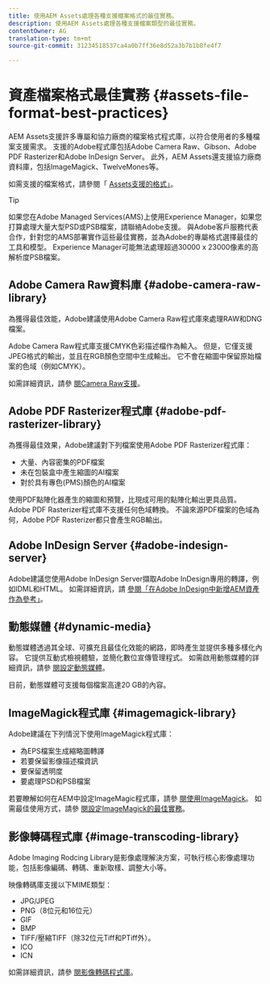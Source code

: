 ```yaml
---
title: 使用AEM Assets處理各種支援檔案格式的最佳實務。
description: 使用AEM Assets處理各種支援檔案類型的最佳實務。
contentOwner: AG
translation-type: tm+mt
source-git-commit: 31234518537ca4a0b7ff36e8d52a3b7b1b8fe4f7

---
```



# 資產檔案格式最佳實務 {#assets-file-format-best-practices}

AEM Assets支援許多專屬和協力廠商的檔案格式程式庫，以符合使用者的多種檔案支援需求。 支援的Adobe程式庫包括Adobe Camera Raw、Gibson、Adobe PDF Rasterizer和Adobe InDesign Server。 此外，AEM Assets還支援協力廠商資料庫，包括ImageMagick、TwelveMones等。

如需支援的檔案格式，請參閱「 [Assets支援的格式」](/help/assets/assets-formats.md)。

>[!TIP]
>
>如果您在Adobe Managed Services(AMS)上使用Experience Manager，如果您打算處理大量大型PSD或PSB檔案，請聯絡Adobe支援。 與Adobe客戶服務代表合作，針對您的AMS部署實作這些最佳實務，並為Adobe的專屬格式選擇最佳的工具和模型。 Experience Manager可能無法處理超過30000 x 23000像素的高解析度PSB檔案。

## Adobe Camera Raw資料庫 {#adobe-camera-raw-library}

為獲得最佳效能，Adobe建議使用Adobe Camera Raw程式庫來處理RAW和DNG檔案。

Adobe Camera Raw程式庫支援CMYK色彩描述檔作為輸入。 但是，它僅支援JPEG格式的輸出，並且在RGB顏色空間中生成輸出。 它不會在縮圖中保留原始檔案的色域（例如CMYK）。

如需詳細資訊，請參 [閱Camera Raw支援](/help/assets/camera-raw.md)。

## Adobe PDF Rasterizer程式庫 {#adobe-pdf-rasterizer-library}

為獲得最佳效果，Adobe建議對下列檔案使用Adobe PDF Rasterizer程式庫：

* 大量、內容密集的PDF檔案
* 未在包裝盒中產生縮圖的AI檔案
* 對於具有專色(PMS)顏色的AI檔案

使用PDF點陣化器產生的縮圖和預覽，比現成可用的點陣化輸出更具品質。 Adobe PDF Rasterizer程式庫不支援任何色域轉換。 不論來源PDF檔案的色域為何，Adobe PDF Rasterizer都只會產生RGB輸出。

## Adobe InDesign Server {#adobe-indesign-server}

Adobe建議您使用Adobe InDesign Server擷取Adobe InDesign專用的轉譯，例如IDML和HTML。 如需詳細資訊，請 [參閱「在Adobe InDesign中新增AEM資產作為參考」](/help/assets/managing-linked-subassets.md#refai)。

## 動態媒體  {#dynamic-media}

動態媒體透過其全球、可擴充且最佳化效能的網路，即時產生並提供多種多樣化內容。 它提供互動式檢視體驗，並簡化數位宣傳管理程式。 如需啟用動態媒體的詳細資訊，請參 [閱設定動態媒體](/help/assets/config-dynamic.md)。

目前，動態媒體可支援每個檔案高達20 GB的內容。

## ImageMagick程式庫 {#imagemagick-library}

Adobe建議在下列情況下使用ImageMagick程式庫：

* 為EPS檔案生成縮略圖轉譯
* 若要保留影像描述檔資訊
* 要保留透明度
* 要處理PSD和PSB檔案

若要瞭解如何在AEM中設定ImageMagic程式庫，請參 [閱使用ImageMagick](/help/assets/media-handlers.md#an-example-using-imagemagick)。 如需最佳使用方式，請參 [閱設定ImageMagick的最佳實務](/help/assets/best-practices-for-imagemagick.md)。

## 影像轉碼程式庫 {#image-transcoding-library}

Adobe Imaging Rodcing Library是影像處理解決方案，可執行核心影像處理功能，包括影像編碼、轉碼、重新取樣、調整大小等。

映像轉碼庫支援以下MIME類型：

* JPG/JPEG
* PNG（8位元和16位元）
* GIF
* BMP
* TIFF/壓縮TIFF（除32位元Tiff和PTiff外）。
* ICO
* ICN

如需詳細資訊，請參 [閱影像轉碼程式庫](/help/assets/imaging-transcoding-library.md)。
